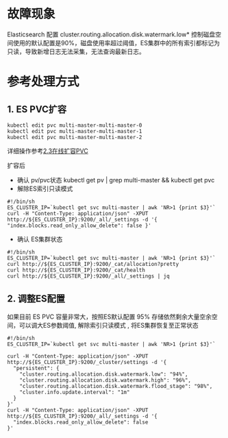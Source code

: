 # 故障现象

Elasticsearch 配置 cluster.routing.allocation.disk.watermark.low* 控制磁盘空间使用的默认配置是90%，磁盘使用率超过阈值，ES集群中的所有索引都标记为只读，导致新增日志无法采集，无法查询最新日志。

# 参考处理方式

## 1. ES PVC扩容

```
kubectl edit pvc multi-master-multi-master-0
kubectl edit pvc multi-master-multi-master-1
kubectl edit pvc multi-master-multi-master-2
```
详细操作参考[2.3在线扩容PVC](https://docs.ucloud.cn/uk8s/volume/expandvolume)

扩容后
* 确认 pv/pvc状态 kubectl get pv | grep multi-master && kubectl get pvc
* 解除ES索引只读模式
```
#!/bin/sh
ES_CLUSTER_IP=`kubectl get svc multi-master | awk 'NR>1 {print $3}'`
curl -H "Content-Type: application/json" -XPUT http://${ES_CLUSTER_IP}:9200/_all/_settings -d '{ "index.blocks.read_only_allow_delete": false }'
```
* 确认 ES集群状态

```
#!/bin/sh
ES_CLUSTER_IP=`kubectl get svc multi-master | awk 'NR>1 {print $3}'` 
curl http://${ES_CLUSTER_IP}:9200/_cat/allocation?pretty
curl http://${ES_CLUSTER_IP}:9200/_cat/health
curl http://${ES_CLUSTER_IP}:9200/_all/_settings | jq
```

## 2. 调整ES配置 

如果目前 ES PVC 容量非常大，按照ES默认配置 95% 存储依然剩余大量空余空间，可以调大ES参数阈值, 解除索引只读模式 , 将ES集群恢复至正常状态

```
#!/bin/sh
ES_CLUSTER_IP=`kubectl get svc multi-master | awk 'NR>1 {print $3}'`

curl -H "Content-Type: application/json" -XPUT http://${ES_CLUSTER_IP}:9200/_cluster/settings -d '{
  "persistent": {
    "cluster.routing.allocation.disk.watermark.low": "94%",
    "cluster.routing.allocation.disk.watermark.high": "96%",
    "cluster.routing.allocation.disk.watermark.flood_stage": "98%",
    "cluster.info.update.interval": "1m"
  }
}'
curl -H "Content-Type: application/json" -XPUT http://${ES_CLUSTER_IP}:9200/_all/_settings -d '{ 
  "index.blocks.read_only_allow_delete": false
}'
```
